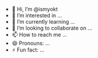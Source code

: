 - 👋 Hi, I’m @ismyokt
- 👀 I’m interested in ...
- 🌱 I’m currently learning ...
- 💞️ I’m looking to collaborate on ...
- 📫 How to reach me ...
- 😄 Pronouns: ...
- ⚡ Fun fact: ...

<!---
ismyokt/ismyokt is a ✨ special ✨ repository because its `README.md` (this file) appears on your GitHub profile.
You can click the Preview link to take a look at your changes.
--->
